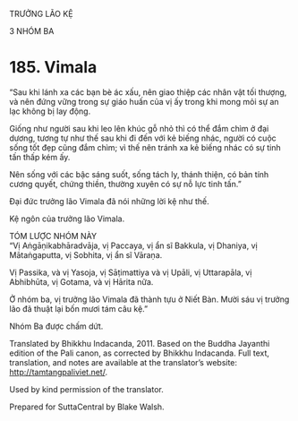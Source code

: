 TRƯỞNG LÃO KỆ

3 NHÓM BA

# 185\. Vimala

“Sau khi lánh xa các bạn bè ác xấu, nên giao thiệp các nhân vật tối thượng, và nên đứng vững trong sự giáo huấn của vị ấy trong khi mong mỏi sự an lạc không bị lay động.

Giống như người sau khi leo lên khúc gỗ nhỏ thì có thể đắm chìm ở đại dương, tương tự như thế sau khi đi đến với kẻ biếng nhác, người có cuộc sống tốt đẹp cũng đắm chìm; vì thế nên tránh xa kẻ biếng nhác có sự tinh tấn thấp kém ấy.

Nên sống với các bậc sáng suốt, sống tách ly, thánh thiện, có bản tính cương quyết, chứng thiền, thường xuyên có sự nỗ lực tinh tấn.”

Đại đức trưởng lão Vimala đã nói những lời kệ như thế.

Kệ ngôn của trưởng lão Vimala.

TÓM LƯỢC NHÓM NÀY  
“Vị Aṅgāṇikabhāradvāja, vị Paccaya, vị ẩn sĩ Bakkula, vị Dhaniya, vị Mātaṅgaputta, vị Sobhita, vị ẩn sĩ Vāraṇa.

Vị Passika, và vị Yasoja, vị Sāṭimattiya và vị Upāli, vị Uttarapāla, vị Abhibhūta, vị Gotama, và vị Hārita nữa.

Ở nhóm ba, vị trưởng lão Vimala đã thành tựu ở Niết Bàn. Mười sáu vị trưởng lão đã thuật lại bốn mươi tám câu kệ.”

Nhóm Ba được chấm dứt.

Translated by Bhikkhu Indacanda, 2011. Based on the Buddha Jayanthi edition of the Pali canon, as corrected by Bhikkhu Indacanda. Full text, translation, and notes are available at the translator’s website: http://tamtangpaliviet.net/.

Used by kind permission of the translator.

Prepared for SuttaCentral by Blake Walsh.